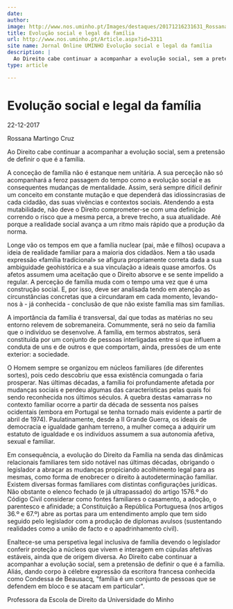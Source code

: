 ```yaml
---
date: 
author: 
image: http://www.nos.uminho.pt/Images/destaques/20171216231631_RossanaCruz.jpg
title: Evolução social e legal da família
url: http://www.nos.uminho.pt/Article.aspx?id=3311
site name: Jornal Online UMINHO Evolução social e legal da família
description: |
  Ao Direito cabe continuar a acompanhar a evolução social, sem a pretensão de definir o que é a família.
type: article

---
```

# Evolução social e legal da família


22-12-2017

Rossana Martingo Cruz

Ao Direito cabe continuar a acompanhar a evolução social, sem a pretensão de definir o que é a família.

A conceção de família não é estanque nem unitária. A sua perceção não só acompanhará a feroz passagem do tempo como a evolução social e as consequentes mudanças de mentalidade. Assim, será sempre difícil definir um conceito em constante mutação e que dependerá das idiossincrasias de cada cidadão, das suas vivências e contextos sociais. Atendendo a esta mutabilidade, não deve o Direito comprometer-se com uma definição correndo o risco que a mesma perca, a breve trecho, a sua atualidade. Até porque a realidade social avança a um ritmo mais rápido que a produção da norma.

Longe vão os tempos em que a família nuclear (pai, mãe e filhos) ocupava a ideia de realidade familiar para a maioria dos cidadãos. Nem a tão usada expressão «família tradicional» se afigura propriamente correta dada a sua ambiguidade geohistórica e a sua vinculação a ideais quase amorfos. Os afetos assumem uma aceitação que o Direito absorve e se sente impelido a regular. A perceção de família muda com o tempo uma vez que é uma construção social. E, por isso, deve ser analisada tendo em atenção as circunstâncias concretas que a circundaram em cada momento, levando-nos à - já conhecida - conclusão de que não existe família mas sim famílias.

A importância da família é transversal, daí que todas as matérias no seu entorno relevem de sobremaneira. Comummente, será no seio da família que o indivíduo se desenvolve. A família, em termos abstratos, será constituída por um conjunto de pessoas interligadas entre si que influem a conduta de uns e de outros e que comportam, ainda, pressões de um ente exterior: a sociedade.

O Homem sempre se organizou em núcleos familiares (de diferentes sortes), pois cedo descobriu que essa existência comungada o faria prosperar. Nas últimas décadas, a família foi profundamente afetada por mudanças sociais e perdeu algumas das características pelas quais foi sendo reconhecida nos últimos séculos. A quebra destas «amarras» no contexto familiar ocorre a partir da década de sessenta nos países ocidentais (embora em Portugal se tenha tornado mais evidente a partir de abril de 1974). Paulatinamente, desde a II Grande Guerra, os ideais de democracia e igualdade ganham terreno, a mulher começa a adquirir um estatuto de igualdade e os indivíduos assumem a sua autonomia afetiva, sexual e familiar.

Em consequência, a evolução do Direito da Família na senda das dinâmicas relacionais familiares tem sido notável nas últimas décadas, obrigando o legislador a abraçar as mudanças propiciando acolhimento legal para as mesmas, como forma de enobrecer o direito à autodeterminação familiar. Existem diversas formas familiares com distintas configurações jurídicas. Não obstante o elenco fechado (e já ultrapassado) do artigo 1576.º do Código Civil considerar como fontes familiares o casamento, a adoção, o parentesco e afinidade; a Constituição a República Portuguesa (nos artigos 36.º e 67.º) abre as portas para um entendimento amplo que tem sido seguido pelo legislador com a produção de diplomas avulsos (sustentando realidades como a união de facto e o apadrinhamento civil).

Enaltece-se uma perspetiva legal inclusiva de família devendo o legislador conferir proteção a núcleos que vivem e interagem em cúpulas afetivas estáveis, ainda que de origem diversa. Ao Direito cabe continuar a acompanhar a evolução social, sem a pretensão de definir o que é a família. Aliás, dando corpo à célebre expressão da escritora francesa conhecida como Condessa de Beausacq, "família é um conjunto de pessoas que se defendem em bloco e se atacam em particular".

Professora da Escola de Direito da Universidade do Minho
